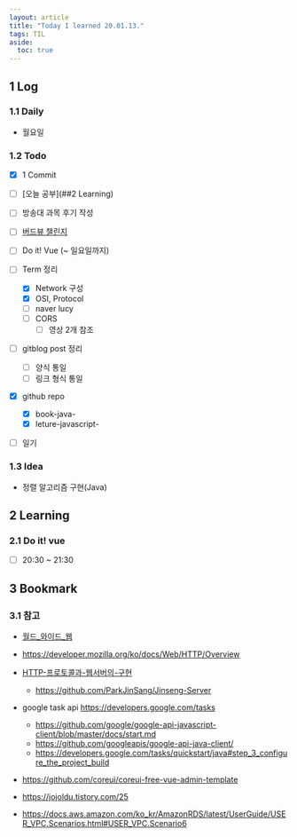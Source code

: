 ```yaml
---
layout: article
title: "Today I learned 20.01.13."
tags: TIL
aside:
  toc: true
---
```


## 1 Log

### 1.1 Daily

- 월요일

  


### 1.2 Todo

- [x] 1 Commit

- [ ] [오늘 공부](##2 Learning)

- [ ] 방송대 과목 후기 작성

- [ ] [버드뷰 챌린지](https://programmers.co.kr/assignments/12141/challenges/208)

- [ ] Do it! Vue (~ 일요일까지)

- [ ] Term 정리
  - [x] Network 구성
  - [x] OSI, Protocol
  - [ ] naver lucy
  - [ ] CORS
    - [ ] 영상 2개 참조
  
- [ ] gitblog post 정리
  - [ ] 양식 통일
  - [ ] 링크 형식 통일
  
- [x] github repo

  - [x] book-java-
  - [x] leture-javascript-

- [ ] 일기

  

### 1.3 Idea

- 정렬 알고리즘 구현(Java)




## 2 Learning

### 2.1 Do it! vue

- [ ] 20:30 ~ 21:30




## 3 Bookmark
### 3.1 참고

- [월드_와이드_웹](https://ko.wikipedia.org/wiki/월드_와이드_웹)
- https://developer.mozilla.org/ko/docs/Web/HTTP/Overview
- [HTTP-프로토콜과-웹서버의-구현](https://jins-dev.tistory.com/entry/HTTP-프로토콜과-웹서버의-구현)
  - https://github.com/ParkJinSang/Jinseng-Server

- google task api https://developers.google.com/tasks
  - https://github.com/google/google-api-javascript-client/blob/master/docs/start.md
  - https://github.com/googleapis/google-api-java-client/
  - https://developers.google.com/tasks/quickstart/java#step_3_configure_the_project_build

- https://github.com/coreui/coreui-free-vue-admin-template

- https://jojoldu.tistory.com/25

- https://docs.aws.amazon.com/ko_kr/AmazonRDS/latest/UserGuide/USER_VPC.Scenarios.html#USER_VPC.Scenario6
